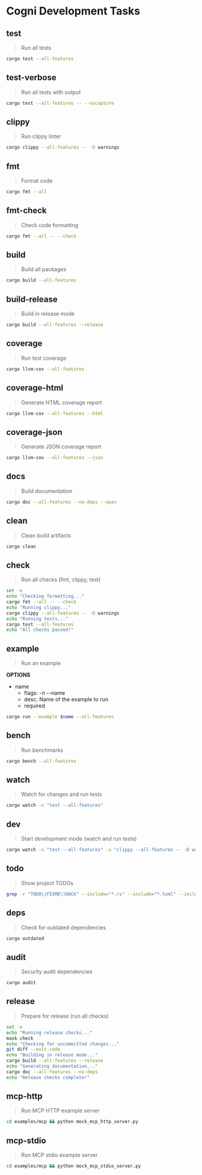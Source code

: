 # Cogni Development Tasks

<!-- A task runner for the Cogni project -->

## test

> Run all tests

```bash
cargo test --all-features
```

## test-verbose

> Run all tests with output

```bash
cargo test --all-features -- --nocapture
```

## clippy

> Run clippy linter

```bash
cargo clippy --all-features -- -D warnings
```

## fmt

> Format code

```bash
cargo fmt --all
```

## fmt-check

> Check code formatting

```bash
cargo fmt --all -- --check
```

## build

> Build all packages

```bash
cargo build --all-features
```

## build-release

> Build in release mode

```bash
cargo build --all-features --release
```

## coverage

> Run test coverage

```bash
cargo llvm-cov --all-features
```

## coverage-html

> Generate HTML coverage report

```bash
cargo llvm-cov --all-features --html
```

## coverage-json

> Generate JSON coverage report

```bash
cargo llvm-cov --all-features --json
```

## docs

> Build documentation

```bash
cargo doc --all-features --no-deps --open
```

## clean

> Clean build artifacts

```bash
cargo clean
```

## check

> Run all checks (fmt, clippy, test)

```bash
set -e
echo "Checking formatting..."
cargo fmt --all -- --check
echo "Running clippy..."
cargo clippy --all-features -- -D warnings
echo "Running tests..."
cargo test --all-features
echo "All checks passed!"
```

## example

> Run an example

**OPTIONS**
* name
  * flags: -n --name
  * desc: Name of the example to run
  * required

```bash
cargo run --example $name --all-features
```

## bench

> Run benchmarks

```bash
cargo bench --all-features
```

## watch

> Watch for changes and run tests

```bash
cargo watch -x "test --all-features"
```

## dev

> Start development mode (watch and run tests)

```bash
cargo watch -x "test --all-features" -x "clippy --all-features -- -D warnings"
```

## todo

> Show project TODOs

```bash
grep -r "TODO\|FIXME\|HACK" --include="*.rs" --include="*.toml" --include="*.md" . | grep -v target | grep -v .git
```

## deps

> Check for outdated dependencies

```bash
cargo outdated
```

## audit

> Security audit dependencies

```bash
cargo audit
```

## release

> Prepare for release (run all checks)

```bash
set -e
echo "Running release checks..."
mask check
echo "Checking for uncommitted changes..."
git diff --exit-code
echo "Building in release mode..."
cargo build --all-features --release
echo "Generating documentation..."
cargo doc --all-features --no-deps
echo "Release checks complete!"
```

## mcp-http

> Run MCP HTTP example server

```bash
cd examples/mcp && python mock_mcp_http_server.py
```

## mcp-stdio

> Run MCP stdio example server

```bash
cd examples/mcp && python mock_mcp_stdio_server.py
```